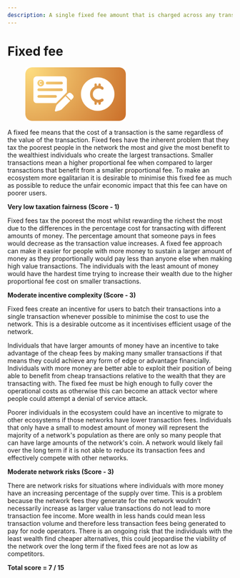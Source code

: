 ```yaml
---
description: A single fixed fee amount that is charged across any transaction
---
```


# Fixed fee

<div align="left"><figure><img src="../../.gitbook/assets/transaction-fee-fixed.png" alt="" width="225"><figcaption></figcaption></figure></div>

A fixed fee means that the cost of a transaction is the same regardless of the value of the transaction. Fixed fees have the inherent problem that they tax the poorest people in the network the most and give the most benefit to the wealthiest individuals who create the largest transactions. Smaller transactions mean a higher proportional fee when compared to larger transactions that benefit from a smaller proportional fee. To make an ecosystem more egalitarian it is desirable to minimise this fixed fee as much as possible to reduce the unfair economic impact that this fee can have on poorer users.



**Very low taxation fairness (Score - 1)**

Fixed fees tax the poorest the most whilst rewarding the richest the most due to the differences in the percentage cost for transacting with different amounts of money. The percentage amount that someone pays in fees would decrease as the transaction value increases. A fixed fee approach can make it easier for people with more money to sustain a larger amount of money as they proportionally would pay less than anyone else when making high value transactions. The individuals with the least amount of money would have the hardest time trying to increase their wealth due to the higher proportional fee cost on smaller transactions.



**Moderate incentive complexity (Score - 3)**

Fixed fees create an incentive for users to batch their transactions into a single transaction whenever possible to minimise the cost to use the network. This is a desirable outcome as it incentivises efficient usage of the network.

Individuals that have larger amounts of money have an incentive to take advantage of the cheap fees by making many smaller transactions if that means they could achieve any form of edge or advantage financially. Individuals with more money are better able to exploit their position of being able to benefit from cheap transactions relative to the wealth that they are transacting with. The fixed fee must be high enough to fully cover the operational costs as otherwise this can become an attack vector where people could attempt a denial of service attack.

Poorer individuals in the ecosystem could have an incentive to migrate to other ecosystems if those networks have lower transaction fees. Individuals that only have a small to modest amount of money will represent the majority of a network's population as there are only so many people that can have large amounts of the network's coin. A network would likely fail over the long term if it is not able to reduce its transaction fees and effectively compete with other networks.



**Moderate network risks (Score - 3)**

There are network risks for situations where individuals with more money have an increasing percentage of the supply over time. This is a problem because the network fees they generate for the network wouldn’t necessarily increase as larger value transactions do not lead to more transaction fee income. More wealth in less hands could mean less transaction volume and therefore less transaction fees being generated to pay for node operators. There is an ongoing risk that the individuals with the least wealth find cheaper alternatives, this could jeopardise the viability of the network over the long term if the fixed fees are not as low as competitors.



**Total score = 7 / 15**
